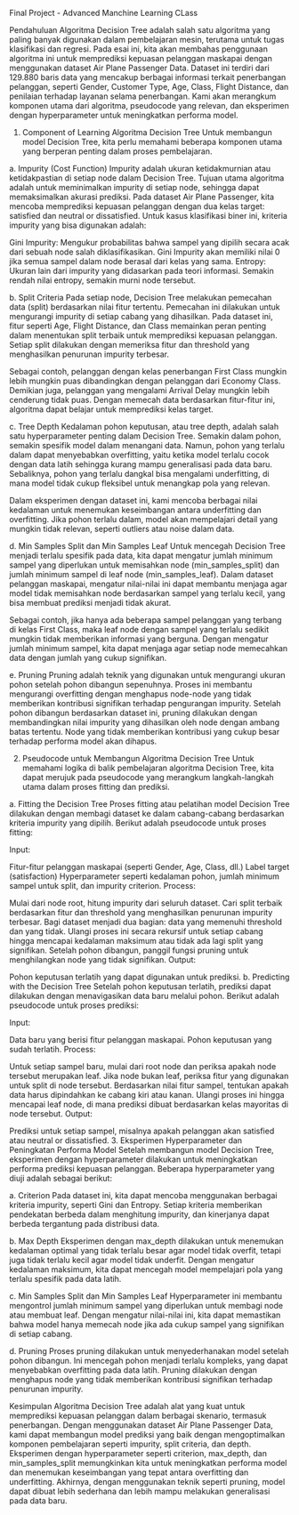 Final Project - Advanced Manchine Learning CLass

Pendahuluan
Algoritma Decision Tree adalah salah satu algoritma yang paling banyak digunakan dalam pembelajaran mesin, terutama untuk tugas klasifikasi dan regresi. Pada esai ini, kita akan membahas penggunaan algoritma ini untuk memprediksi kepuasan pelanggan maskapai dengan menggunakan dataset Air Plane Passenger Data. Dataset ini terdiri dari 129.880 baris data yang mencakup berbagai informasi terkait penerbangan pelanggan, seperti Gender, Customer Type, Age, Class, Flight Distance, dan penilaian terhadap layanan selama penerbangan. Kami akan merangkum komponen utama dari algoritma, pseudocode yang relevan, dan eksperimen dengan hyperparameter untuk meningkatkan performa model.

1. Component of Learning Algoritma Decision Tree
Untuk membangun model Decision Tree, kita perlu memahami beberapa komponen utama yang berperan penting dalam proses pembelajaran.

a. Impurity (Cost Function)
Impurity adalah ukuran ketidakmurnian atau ketidakpastian di setiap node dalam Decision Tree. Tujuan utama algoritma adalah untuk meminimalkan impurity di setiap node, sehingga dapat memaksimalkan akurasi prediksi. Pada dataset Air Plane Passenger, kita mencoba memprediksi kepuasan pelanggan dengan dua kelas target: satisfied dan neutral or dissatisfied. Untuk kasus klasifikasi biner ini, kriteria impurity yang bisa digunakan adalah:

Gini Impurity: Mengukur probabilitas bahwa sampel yang dipilih secara acak dari sebuah node salah diklasifikasikan. Gini Impurity akan memiliki nilai 0 jika semua sampel dalam node berasal dari kelas yang sama.
Entropy: Ukuran lain dari impurity yang didasarkan pada teori informasi. Semakin rendah nilai entropy, semakin murni node tersebut.

b. Split Criteria
Pada setiap node, Decision Tree melakukan pemecahan data (split) berdasarkan nilai fitur tertentu. Pemecahan ini dilakukan untuk mengurangi impurity di setiap cabang yang dihasilkan. Pada dataset ini, fitur seperti Age, Flight Distance, dan Class memainkan peran penting dalam menentukan split terbaik untuk memprediksi kepuasan pelanggan. Setiap split dilakukan dengan memeriksa fitur dan threshold yang menghasilkan penurunan impurity terbesar.

Sebagai contoh, pelanggan dengan kelas penerbangan First Class mungkin lebih mungkin puas dibandingkan dengan pelanggan dari Economy Class. Demikian juga, pelanggan yang mengalami Arrival Delay mungkin lebih cenderung tidak puas. Dengan memecah data berdasarkan fitur-fitur ini, algoritma dapat belajar untuk memprediksi kelas target.

c. Tree Depth
Kedalaman pohon keputusan, atau tree depth, adalah salah satu hyperparameter penting dalam Decision Tree. Semakin dalam pohon, semakin spesifik model dalam menangani data. Namun, pohon yang terlalu dalam dapat menyebabkan overfitting, yaitu ketika model terlalu cocok dengan data latih sehingga kurang mampu generalisasi pada data baru. Sebaliknya, pohon yang terlalu dangkal bisa mengalami underfitting, di mana model tidak cukup fleksibel untuk menangkap pola yang relevan.

Dalam eksperimen dengan dataset ini, kami mencoba berbagai nilai kedalaman untuk menemukan keseimbangan antara underfitting dan overfitting. Jika pohon terlalu dalam, model akan mempelajari detail yang mungkin tidak relevan, seperti outliers atau noise dalam data.

d. Min Samples Split dan Min Samples Leaf
Untuk mencegah Decision Tree menjadi terlalu spesifik pada data, kita dapat mengatur jumlah minimum sampel yang diperlukan untuk memisahkan node (min_samples_split) dan jumlah minimum sampel di leaf node (min_samples_leaf). Dalam dataset pelanggan maskapai, mengatur nilai-nilai ini dapat membantu menjaga agar model tidak memisahkan node berdasarkan sampel yang terlalu kecil, yang bisa membuat prediksi menjadi tidak akurat.

Sebagai contoh, jika hanya ada beberapa sampel pelanggan yang terbang di kelas First Class, maka leaf node dengan sampel yang terlalu sedikit mungkin tidak memberikan informasi yang berguna. Dengan mengatur jumlah minimum sampel, kita dapat menjaga agar setiap node memecahkan data dengan jumlah yang cukup signifikan.

e. Pruning
Pruning adalah teknik yang digunakan untuk mengurangi ukuran pohon setelah pohon dibangun sepenuhnya. Proses ini membantu mengurangi overfitting dengan menghapus node-node yang tidak memberikan kontribusi signifikan terhadap pengurangan impurity. Setelah pohon dibangun berdasarkan dataset ini, pruning dilakukan dengan membandingkan nilai impurity yang dihasilkan oleh node dengan ambang batas tertentu. Node yang tidak memberikan kontribusi yang cukup besar terhadap performa model akan dihapus.

2. Pseudocode untuk Membangun Algoritma Decision Tree
Untuk memahami logika di balik pembelajaran algoritma Decision Tree, kita dapat merujuk pada pseudocode yang merangkum langkah-langkah utama dalam proses fitting dan prediksi.

a. Fitting the Decision Tree
Proses fitting atau pelatihan model Decision Tree dilakukan dengan membagi dataset ke dalam cabang-cabang berdasarkan kriteria impurity yang dipilih. Berikut adalah pseudocode untuk proses fitting:

Input:

Fitur-fitur pelanggan maskapai (seperti Gender, Age, Class, dll.)
Label target (satisfaction)
Hyperparameter seperti kedalaman pohon, jumlah minimum sampel untuk split, dan impurity criterion.
Process:

Mulai dari node root, hitung impurity dari seluruh dataset.
Cari split terbaik berdasarkan fitur dan threshold yang menghasilkan penurunan impurity terbesar.
Bagi dataset menjadi dua bagian: data yang memenuhi threshold dan yang tidak.
Ulangi proses ini secara rekursif untuk setiap cabang hingga mencapai kedalaman maksimum atau tidak ada lagi split yang signifikan.
Setelah pohon dibangun, panggil fungsi pruning untuk menghilangkan node yang tidak signifikan.
Output:

Pohon keputusan terlatih yang dapat digunakan untuk prediksi.
b. Predicting with the Decision Tree
Setelah pohon keputusan terlatih, prediksi dapat dilakukan dengan menavigasikan data baru melalui pohon. Berikut adalah pseudocode untuk proses prediksi:

Input:

Data baru yang berisi fitur pelanggan maskapai.
Pohon keputusan yang sudah terlatih.
Process:

Untuk setiap sampel baru, mulai dari root node dan periksa apakah node tersebut merupakan leaf.
Jika node bukan leaf, periksa fitur yang digunakan untuk split di node tersebut.
Berdasarkan nilai fitur sampel, tentukan apakah data harus dipindahkan ke cabang kiri atau kanan.
Ulangi proses ini hingga mencapai leaf node, di mana prediksi dibuat berdasarkan kelas mayoritas di node tersebut.
Output:

Prediksi untuk setiap sampel, misalnya apakah pelanggan akan satisfied atau neutral or dissatisfied.
3. Eksperimen Hyperparameter dan Peningkatan Performa Model
Setelah membangun model Decision Tree, eksperimen dengan hyperparameter dilakukan untuk meningkatkan performa prediksi kepuasan pelanggan. Beberapa hyperparameter yang diuji adalah sebagai berikut:

a. Criterion
Pada dataset ini, kita dapat mencoba menggunakan berbagai kriteria impurity, seperti Gini dan Entropy. Setiap kriteria memberikan pendekatan berbeda dalam menghitung impurity, dan kinerjanya dapat berbeda tergantung pada distribusi data.

b. Max Depth
Eksperimen dengan max_depth dilakukan untuk menemukan kedalaman optimal yang tidak terlalu besar agar model tidak overfit, tetapi juga tidak terlalu kecil agar model tidak underfit. Dengan mengatur kedalaman maksimum, kita dapat mencegah model mempelajari pola yang terlalu spesifik pada data latih.

c. Min Samples Split dan Min Samples Leaf
Hyperparameter ini membantu mengontrol jumlah minimum sampel yang diperlukan untuk membagi node atau membuat leaf. Dengan mengatur nilai-nilai ini, kita dapat memastikan bahwa model hanya memecah node jika ada cukup sampel yang signifikan di setiap cabang.

d. Pruning
Proses pruning dilakukan untuk menyederhanakan model setelah pohon dibangun. Ini mencegah pohon menjadi terlalu kompleks, yang dapat menyebabkan overfitting pada data latih. Pruning dilakukan dengan menghapus node yang tidak memberikan kontribusi signifikan terhadap penurunan impurity.

Kesimpulan
Algoritma Decision Tree adalah alat yang kuat untuk memprediksi kepuasan pelanggan dalam berbagai skenario, termasuk penerbangan. Dengan menggunakan dataset Air Plane Passenger Data, kami dapat membangun model prediksi yang baik dengan mengoptimalkan komponen pembelajaran seperti impurity, split criteria, dan depth. Eksperimen dengan hyperparameter seperti criterion, max_depth, dan min_samples_split memungkinkan kita untuk meningkatkan performa model dan menemukan keseimbangan yang tepat antara overfitting dan underfitting. Akhirnya, dengan menggunakan teknik seperti pruning, model dapat dibuat lebih sederhana dan lebih mampu melakukan generalisasi pada data baru.
